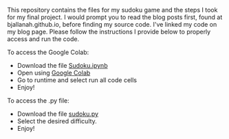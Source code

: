 This repository contains the files for my sudoku game and the steps I took for my final project. I would prompt you to read the blog posts first, found at bjallanah.github.io, before finding my source code. I've linked my code on my blog page. Please follow the instructions I provide below to properly access and run the code.

To access the Google Colab:
* Download the file [Sudoku.ipynb](https://github.com/BjAllanah/bjallanah.github.io/files/sudoku.py](https://github.com/BjAllanah/bjallanah.github.io/files/Sudoku.ipynb))
* Open using [Google Colab](https://colab.research.google.com/)
* Go to runtime and select run all code cells
* Enjoy!

To access the .py file:
* Download the file [sudoku.py](https://github.com/BjAllanah/bjallanah.github.io/files/sudoku.py)
* Select the desired difficulty.
* Enjoy!
